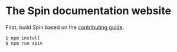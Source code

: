 # The Spin documentation website

First, build Spin based on the
[contributing guide](./content/docs/contributing.md).

```
$ npm install
$ npm run spin
```
